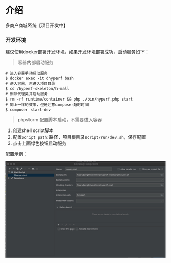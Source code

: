 # 介绍

多商户商城系统【项目开发中】

### 开发环境

建议使用docker部署开发环境，如果开发环境部署成功，启动服务如下：

> 容器内部启动服务

```shell script
# 进入容器手动启动服务
$ docker exec -it dhyperf bash
# 进入容器，再进入项目目录
$ cd /hyperf-skeleton/h-mall 
# 删除代理类并启动服务
$ rm -rf runtime/container && php ./bin/hyperf.php start
# 同上一样的效果，但是注意composer超时时间
$ composer start-dev

```

> phpstorm 配置脚本启动，不需要进入容器

1. 创建shell script脚本
2. 配置`Script path:`路径，项目根目录`script/run/dev.sh`，保存配置
3. 点击上面绿色按钮启动服务

配置示例：

![image](./docs/images/96A72416-B066-4D14-ABCD-2465E0E5472D.png)

